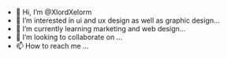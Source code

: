 - 👋 Hi, I’m @XlordXelorm
- 👀 I’m interested in ui and ux design as well as graphic design...
- 🌱 I’m currently learning marketing and web design...
- 💞️ I’m looking to collaborate on ...
- 📫 How to reach me ...

<!---
XlordXelorm/XlordXelorm is a ✨ special ✨ repository because its `README.md` (this file) appears on your GitHub profile.
You can click the Preview link to take a look at your changes.
--->
